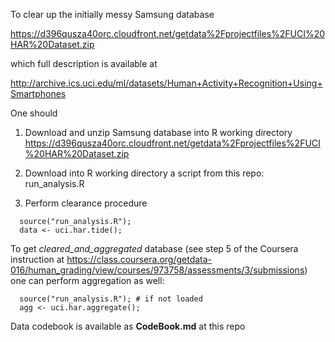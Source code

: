 To clear up the initially messy Samsung database

  https://d396qusza40orc.cloudfront.net/getdata%2Fprojectfiles%2FUCI%20HAR%20Dataset.zip 

which full description is available at 

  http://archive.ics.uci.edu/ml/datasets/Human+Activity+Recognition+Using+Smartphones 

One should

  1. Download and unzip Samsung database into R working directory
     https://d396qusza40orc.cloudfront.net/getdata%2Fprojectfiles%2FUCI%20HAR%20Dataset.zip 

  2. Download into R working directory a script from this repo:
     run_analysis.R   

  3. Perform clearance procedure
```
  source("run_analysis.R");
  data <- uci.har.tide();
```

To get _cleared_and_aggregated_ database (see step 5 of the Coursera instruction at 
https://class.coursera.org/getdata-016/human_grading/view/courses/973758/assessments/3/submissions)
one can perform aggregation as well:

```
  source("run_analysis.R"); # if not loaded
  agg <- uci.har.aggregate();
```

Data codebook is available as <b>CodeBook.md</b> at this repo
